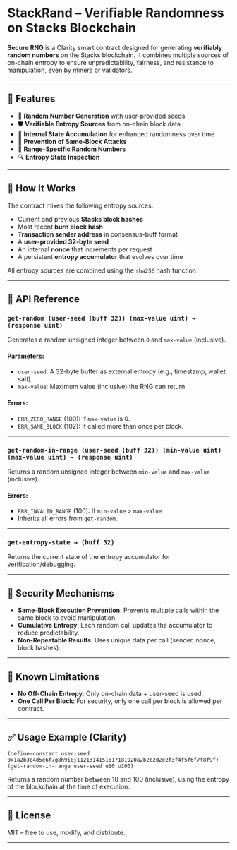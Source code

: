 

# StackRand – Verifiable Randomness on Stacks Blockchain

**Secure RNG** is a Clarity smart contract designed for generating **verifiably random numbers** on the Stacks blockchain. It combines multiple sources of on-chain entropy to ensure unpredictability, fairness, and resistance to manipulation, even by miners or validators.

---

## 🌟 Features

* 🎲 **Random Number Generation** with user-provided seeds
* 🛡️ **Verifiable Entropy Sources** from on-chain block data
* 🔁 **Internal State Accumulation** for enhanced randomness over time
* 🧱 **Prevention of Same-Block Attacks**
* 📏 **Range-Specific Random Numbers**
* 🔍 **Entropy State Inspection**

---

## 🔧 How It Works

The contract mixes the following entropy sources:

* Current and previous **Stacks block hashes**
* Most recent **burn block hash**
* **Transaction sender address** in consensus-buff format
* A **user-provided 32-byte seed**
* An internal **nonce** that increments per request
* A persistent **entropy accumulator** that evolves over time

All entropy sources are combined using the `sha256` hash function.

---

## 🧪 API Reference

### `get-random (user-seed (buff 32)) (max-value uint) → (response uint)`

Generates a random unsigned integer between `0` and `max-value` (inclusive).

#### Parameters:

* `user-seed`: A 32-byte buffer as external entropy (e.g., timestamp, wallet salt).
* `max-value`: Maximum value (inclusive) the RNG can return.

#### Errors:

* `ERR_ZERO_RANGE` (100): If `max-value` is 0.
* `ERR_SAME_BLOCK` (102): If called more than once per block.

---

### `get-random-in-range (user-seed (buff 32)) (min-value uint) (max-value uint) → (response uint)`

Returns a random unsigned integer between `min-value` and `max-value` (inclusive).

#### Errors:

* `ERR_INVALID_RANGE` (100): If `min-value` > `max-value`.
* Inherits all errors from `get-random`.

---

### `get-entropy-state → (buff 32)`

Returns the current state of the entropy accumulator for verification/debugging.

---

## 🔐 Security Mechanisms

* **Same-Block Execution Prevention**: Prevents multiple calls within the same block to avoid manipulation.
* **Cumulative Entropy**: Each random call updates the accumulator to reduce predictability.
* **Non-Repeatable Results**: Uses unique data per call (sender, nonce, block hashes).

---

## 🚫 Known Limitations

* **No Off-Chain Entropy**: Only on-chain data + user-seed is used.
* **One Call Per Block**: For security, only one call per block is allowed per contract.

---

## ✅ Usage Example (Clarity)

```clarity
(define-constant user-seed 0x1a2b3c4d5e6f7g8h9i0j1121314151617181920a2b2c2d2e2f3f4f5f6f7f8f9f)
(get-random-in-range user-seed u10 u100)
```

Returns a random number between 10 and 100 (inclusive), using the entropy of the blockchain at the time of execution.

---

## 📜 License

MIT – free to use, modify, and distribute.

---
